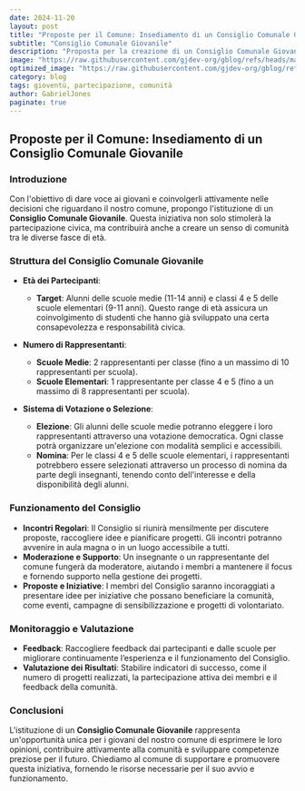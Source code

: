 ```yaml
---
date: 2024-11-20
layout: post
title: "Proposte per il Comune: Insediamento di un Consiglio Comunale Giovanile"
subtitle: "Consiglio Comunale Giovanile"
description: "Proposta per la creazione di un Consiglio Comunale Giovanile per promuovere la partecipazione attiva dei giovani nella vita della comunità."
image: "https://raw.githubusercontent.com/gjdev-org/gblog/refs/heads/master/assets/img/copertine3.png"
optimized_image: "https://raw.githubusercontent.com/gjdev-org/gblog/refs/heads/master/assets/img/copertine3.png"
category: blog
tags: gioventù, partecipazione, comunità
author: GabrielJones
paginate: true
---
```


## Proposte per il Comune: Insediamento di un Consiglio Comunale Giovanile

### Introduzione

Con l'obiettivo di dare voce ai giovani e coinvolgerli attivamente nelle decisioni che riguardano il nostro comune, propongo l'istituzione di un **Consiglio Comunale Giovanile**. Questa iniziativa non solo stimolerà la partecipazione civica, ma contribuirà anche a creare un senso di comunità tra le diverse fasce di età.

### Struttura del Consiglio Comunale Giovanile

- **Età dei Partecipanti**:
  - **Target**: Alunni delle scuole medie (11-14 anni) e classi 4 e 5 delle scuole elementari (9-11 anni). Questo range di età assicura un coinvolgimento di studenti che hanno già sviluppato una certa consapevolezza e responsabilità civica.

- **Numero di Rappresentanti**:
  - **Scuole Medie**: 2 rappresentanti per classe (fino a un massimo di 10 rappresentanti per scuola).
  - **Scuole Elementari**: 1 rappresentante per classe 4 e 5 (fino a un massimo di 8 rappresentanti per scuola).

- **Sistema di Votazione o Selezione**:
  - **Elezione**: Gli alunni delle scuole medie potranno eleggere i loro rappresentanti attraverso una votazione democratica. Ogni classe potrà organizzare un'elezione con modalità semplici e accessibili.
  - **Nomina**: Per le classi 4 e 5 delle scuole elementari, i rappresentanti potrebbero essere selezionati attraverso un processo di nomina da parte degli insegnanti, tenendo conto dell'interesse e della disponibilità degli alunni.

### Funzionamento del Consiglio

- **Incontri Regolari**: Il Consiglio si riunirà mensilmente per discutere proposte, raccogliere idee e pianificare progetti. Gli incontri potranno avvenire in aula magna o in un luogo accessibile a tutti.
- **Moderazione e Supporto**: Un insegnante o un rappresentante del comune fungerà da moderatore, aiutando i membri a mantenere il focus e fornendo supporto nella gestione dei progetti.
- **Proposte e Iniziative**: I membri del Consiglio saranno incoraggiati a presentare idee per iniziative che possano beneficiare la comunità, come eventi, campagne di sensibilizzazione e progetti di volontariato.

### Monitoraggio e Valutazione

- **Feedback**: Raccogliere feedback dai partecipanti e dalle scuole per migliorare continuamente l’esperienza e il funzionamento del Consiglio.
- **Valutazione dei Risultati**: Stabilire indicatori di successo, come il numero di progetti realizzati, la partecipazione attiva dei membri e il feedback della comunità.

### Conclusioni

L'istituzione di un **Consiglio Comunale Giovanile** rappresenta un'opportunità unica per i giovani del nostro comune di esprimere le loro opinioni, contribuire attivamente alla comunità e sviluppare competenze preziose per il futuro. Chiediamo al comune di supportare e promuovere questa iniziativa, fornendo le risorse necessarie per il suo avvio e funzionamento.

